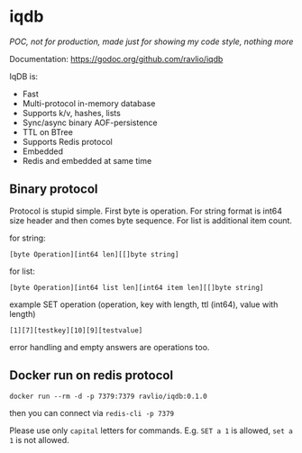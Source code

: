 # iqdb

*POC, not for production, made just for showing my code style, nothing more*

Documentation: https://godoc.org/github.com/ravlio/iqdb

IqDB is:
- Fast
- Multi-protocol in-memory database
- Supports k/v, hashes, lists
- Sync/async binary AOF-persistence 
- TTL on BTree
- Supports Redis protocol
- Embedded
- Redis and embedded at same time

## Binary protocol

Protocol is stupid simple. First byte is operation. For string format is int64 size header and then comes byte sequence. For list is additional item count. 

for string:
```
[byte Operation][int64 len][[]byte string]
```

for list:
```
[byte Operation][int64 list len][int64 item len][[]byte string]
```

example SET operation (operation, key with length, ttl (int64), value with length)

```
[1][7][testkey][10][9][testvalue]
```

error handling and empty answers are operations too. 

## Docker run on redis protocol

`docker run --rm -d -p 7379:7379 ravlio/iqdb:0.1.0`

then you can connect via
`redis-cli -p 7379`

Please use only `capital` letters for commands. E.g. `SET a 1` is allowed, `set a 1` is not allowed.
